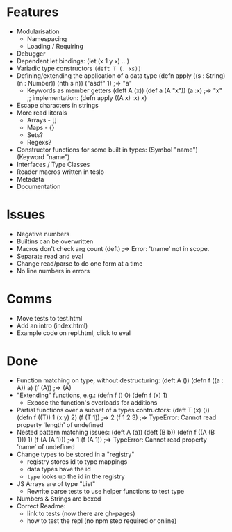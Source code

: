 # Features

 * Modularisation
   * Namespacing
   * Loading / Requiring
 * Debugger
 * Dependent let bindings:
    (let (x 1 y x) ...)
 * Variadic type constructors `(deft T (. xs))`
 * Defining/extending the application of a data type
    (defn apply ((s : String) (n : Number)) (nth s n)) ("asdf" 1) ;=> "a"
   * Keywords as member getters
      (deft A (x)) (def a (A "x")) (a :x) ;=> "x"
      ;; implementation:
      (defn apply ((A x) :x) x)
 * Escape characters in strings
 * More read literals
   * Arrays - []
   * Maps - {}
   * Sets?
   * Regexs?
 * Constructor functions for some built in types:
    (Symbol "name")
    (Keyword "name")
 * Interfaces / Type Classes
 * Reader macros written in teslo
 * Metadata
 * Documentation

# Issues

 * Negative numbers
 * Builtins can be overwritten
 * Macros don't check arg count
     (deft) ;=> Error: 'tname' not in scope.
 * Separate read and eval
 * Change read/parse to do one form at a time
 * No line numbers in errors

# Comms

 * Move tests to test.html
 * Add an intro (index.html)
 * Example code on repl.html, click to eval

# Done

 * Function matching on type, without destructuring:
    (deft A ()) (defn f ((a : A)) a) (f (A)) ;=> (A)
 * "Extending" functions, e.g.:
    (defn f () 0)
    (defn f (x) 1)
   * Expose the function's overloads for additions
 * Partial functions over a subset of a types contructors:
    (deft T (x) ())
    (defn f ((T)) 1 (x y) 2)
    (f (T 1)) ;=> 2
    (f 1 2 3) ;=> TypeError: Cannot read property 'length' of undefined
 * Nested pattern matching issues:
     (deft A (a)) (deft (B b)) (defn f ((A (B 1))) 1) (f (A (A 1))) ;=> 1
     (f (A 1))     ;=> TypeError: Cannot read property 'name' of undefined
 * Change types to be stored in a "registry"
   * registry stores id to type mappings
   * data types have the id
   * `type` looks up the id in the registry
 * JS Arrays are of type "List"
   * Rewrite parse tests to use helper functions to test type
 * Numbers & Strings are boxed
 * Correct Readme:
   * link to tests (now there are gh-pages)
   * how to test the repl (no npm step required or online)
